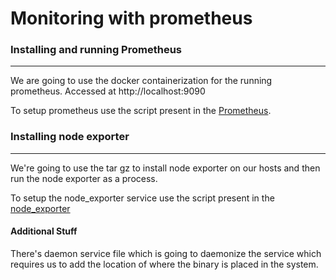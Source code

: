 # Monitoring with prometheus
### Installing and running Prometheus
---
We are going to use the docker containerization for the running prometheus. Accessed at http://localhost:9090

To setup prometheus use the script present in the [Prometheus](prometheus/).


### Installing node exporter
---
We're going to use the tar gz to install node exporter on our hosts
and then run the node exporter as a process.

To setup the node_exporter service use the script present in the [node_exporter](node_exporter/)

#### Additional Stuff
There's daemon service file which is going to daemonize the service which requires us to add the location of where the binary is placed in the system.
